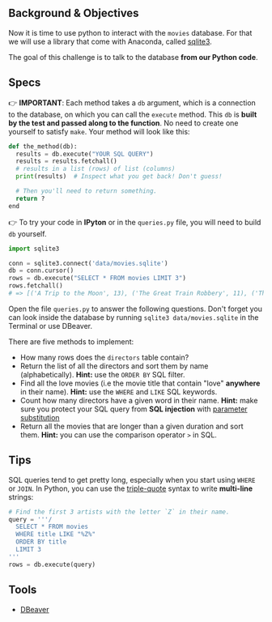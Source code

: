 ## Background & Objectives

Now it is time to use python to interact with the `movies` database. For that we will use a library that come with Anaconda, called [sqlite3](http://rubygems.org/gems/sqlite3).

The goal of this challenge is to talk to the database **from our Python code**.

## Specs

👉 **IMPORTANT**: Each method takes a `db` argument, which is a connection to the database, on which you can call the `execute` method. This `db` is **built by the test and passed along to the function**. No need to create one yourself to satisfy `make`. Your method will look like this:

```python
def the_method(db):
  results = db.execute("YOUR SQL QUERY")
  results = results.fetchall()
  # results in a list (rows) of list (columns)
  print(results)  # Inspect what you get back! Don't guess!

  # Then you'll need to return something.
  return ?
end
```

👉 To try your code in **IPyton** or in the `queries.py` file, you will need to build `db` yourself.

```python
import sqlite3

conn = sqlite3.connect('data/movies.sqlite')
db = conn.cursor()
rows = db.execute("SELECT * FROM movies LIMIT 3")
rows.fetchall()
# => [('A Trip to the Moon', 13), ('The Great Train Robbery', 11), ('The Birth of a Nation', 195)]
```

Open the file `queries.py` to answer the following questions. Don't forget you can look inside the database by running `sqlite3 data/movies.sqlite` in the Terminal or use DBeaver.

There are five methods to implement:

- How many rows does the `directors` table contain?
- Return the list of all the directors and sort them by name (alphabetically). **Hint:** use the `ORDER BY` SQL filter.
- Find all the love movies (i.e the movie title that contain "love" **anywhere** in their name). **Hint:** use the `WHERE` and `LIKE` SQL keywords.
- Count how many directors have a given word in their name. **Hint:** make sure you protect your SQL query from **SQL injection** with [parameter substitution](https://docs.python.org/3.7/library/sqlite3.html)
- Return all the movies that are longer than a given duration and sort them. **Hint:** you can use the comparison operator `>` in SQL.

## Tips

SQL queries tend to get pretty long, especially when you start using `WHERE` or `JOIN`. In Python,
you can use the [triple-quote](https://docs.python.org/3.2/tutorial/introduction.html#strings) syntax to write **multi-line** strings:

```python
# Find the first 3 artists with the letter `Z` in their name.
query = '''/
  SELECT * FROM movies
  WHERE title LIKE "%Z%"
  ORDER BY title
  LIMIT 3
'''
rows = db.execute(query)
```

## Tools

- [DBeaver](https://dbeaver.io/)